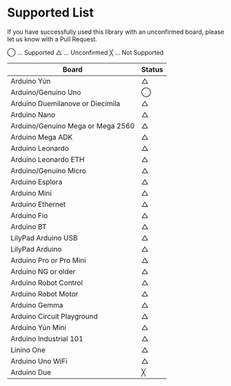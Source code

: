 # Supported List
If you have successfully used this library with an unconfirmed board, please let us know with a Pull Request.

◯ ... Supported
△ ... Unconfirmed
╳ ... Not Supported

| Board | Status |
| --- | --- |
| Arduino Yún | △ |
| Arduino/Genuino Uno | ◯ |
| Arduino Duemilanove or Diecimila | △ |
| Arduino Nano | △ |
| Arduino/Genuino Mega or Mega 2560 | △ |
| Arduino Mega ADK | △ |
| Arduino Leonardo | △ |
| Arduino Leonardo ETH | △ |
| Arduino/Genuino Micro | △ |
| Arduino Esplora | △ |
| Arduino Mini | △ |
| Arduino Ethernet | △ |
| Arduino Fio | △ |
| Arduino BT | △ |
| LilyPad Arduino USB | △ |
| LilyPad Arduino | △ |
| Arduino Pro or Pro Mini | △ |
| Arduino NG or older | △ |
| Arduino Robot Control | △ |
| Arduino Robot Motor | △ |
| Arduino Gemma | △ |
| Arduino Circuit Playground | △ |
| Arduino Yún Mini | △ |
| Arduino Industrial 101 | △ |
| Linino One | △ |
| Arduino Uno WiFi | △ |
| Arduino Due | ╳ |
